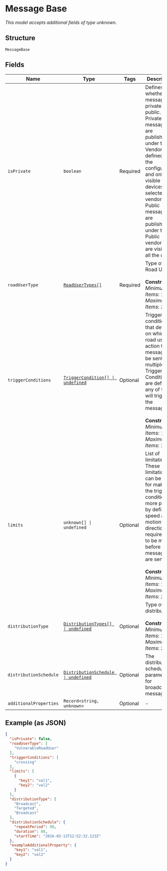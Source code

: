 
# Message Base

*This model accepts additional fields of type unknown.*

## Structure

`MessageBase`

## Fields

| Name | Type | Tags | Description |
|  --- | --- | --- | --- |
| `isPrivate` | `boolean` | Required | Defines whether the message is private or public.<br>Private messages are published under the Vendor ID defined in the configuration and only visible to devices of selected vendors.<br>Public messages are published under the Public vendor and are visible to all the users. |
| `roadUserType` | [`RoadUserTypes[]`](../../doc/models/road-user-types.md) | Required | Type of the Road User.<br><br>**Constraints**: *Minimum Items*: `1`, *Maximum Items*: `2` |
| `triggerConditions` | [`TriggerCondition[] \| undefined`](../../doc/models/trigger-condition.md) | Optional | Trigger conditions that define on which road user action the message will be sent. If multiple Trigger Conditions are defined any of them will trigger the message.<br><br>**Constraints**: *Minimum Items*: `1`, *Maximum Items*: `3` |
| `limits` | `unknown[] \| undefined` | Optional | List of limitations. These limitations can be used for making the trigger condition more precise by defining speed and motion direction requirements to be met before the messages are sent out.<br><br>**Constraints**: *Minimum Items*: `1`, *Maximum Items*: `2` |
| `distributionType` | [`DistributionTypes[] \| undefined`](../../doc/models/distribution-types.md) | Optional | Type of the distribution.<br><br>**Constraints**: *Minimum Items*: `1`, *Maximum Items*: `2` |
| `distributionSchedule` | [`DistributionSchedule \| undefined`](../../doc/models/distribution-schedule.md) | Optional | The distribution schedule parameters for broadcast messages. |
| `additionalProperties` | `Record<string, unknown>` | Optional | - |

## Example (as JSON)

```json
{
  "isPrivate": false,
  "roadUserType": [
    "VulnerableRoadUser"
  ],
  "triggerConditions": [
    "crossing"
  ],
  "limits": [
    {
      "key1": "val1",
      "key2": "val2"
    }
  ],
  "distributionType": [
    "Broadcast",
    "Targeted",
    "Broadcast"
  ],
  "distributionSchedule": {
    "repeatPeriod": 90,
    "duration": 88,
    "startTime": "2016-03-13T12:52:32.123Z"
  },
  "exampleAdditionalProperty": {
    "key1": "val1",
    "key2": "val2"
  }
}
```

